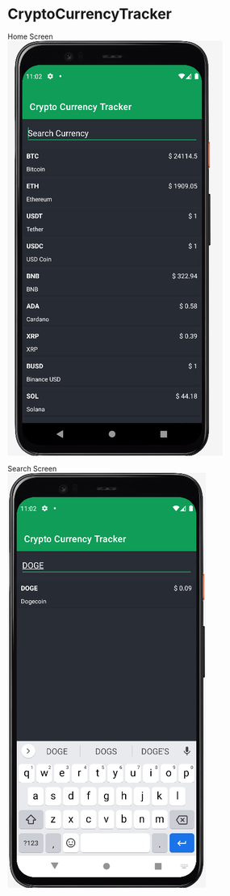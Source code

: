 # CryptoCurrencyTracker

Home Screen <br/>
![Home](./images/home.png) <br/>

Search Screen <br />
![Search](./images/search.png) <br/>

